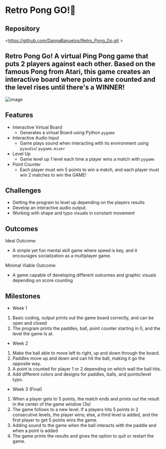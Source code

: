 # Retro Pong GO!🏓

## Repository
<https://github.com/DannaBanuelos/Retro_Pong_Go.git >

## Retro Pong Go! A virtual Ping Pong game that puts 2 players against each other. Based on the famous Pong from Atari, this game creates an interactive board where points are counted and the level rises until there's a WINNER!

![image](https://github.com/user-attachments/assets/8482c08f-4efc-43f5-9cf9-52a7544682ca)

## Features
- Interactive Virtual Board 
	- Generates a virtual Board using Python `pygame` 
- Interactive Audio Input
	- Game plays sound when interacting with its environment using `pyaudio`/ `pygame.mixer` 
- Level Up
	- Game level up 1 level each time a player wins a match with `pygame`
- Point Counter
	- Each player must win 5 points to win a match, and each player must win 2 matches to win the GAME!


## Challenges
- Getting the program to level up depending on the players results
- Develop an interactive audio output.
- Working with shape and typo visuals in constant movement


## Outcomes
Ideal Outcome:
- A simple yet fun mental skill game where speed is key, and it encourages socialization as a multiplayer game.

Minimal Viable Outcome:
- A game capable of developing different outcomes and graphic visuals depending on score counting 


## Milestones
- Week 1
1.	Basic coding, output prints out the game board correctly, and can be open and closed
2.	The program prints the  paddles, ball, point counter starting in 0, and the level the game Is at. 
 
- Week 2
1.	Make the ball able to move left to right, up and down through the board.
2.	Paddles move up and down and can hit the ball, making it go the opposite way.
3.	A point is counted for player 1 or 2 depending on which wall the ball hits.
4.	Add different colors and designs for paddles, balls, and points/level typo.

- Week 3 (Final)
1.	When a player gets to 5 points, the match ends and prints out the result in the center of the game window (3s)
2.	The game follows to a new level. If a players hits 5 points in 2 consecutive levels, the player wins; else, a third level is added, and the first player to get 5 points wins the game.
3.	Adding sound to the game when the ball interacts with the paddle and when a point is added
4.	The game prints the results and gives the option to quit or restart the game.
